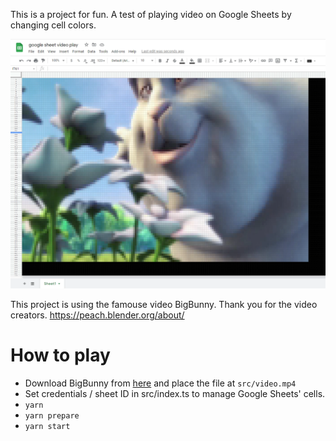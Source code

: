 This is a project for fun. A test of playing video on Google Sheets by changing cell colors.

[![screenshot](./screenshot.png)](./result.mp4)

This project is using the famouse video BigBunny. Thank you for the video creators.
https://peach.blender.org/about/


# How to play
- Download BigBunny from [here](http://commondatastorage.googleapis.com/gtv-videos-bucket/sample/BigBuckBunny.mp4) and place the file at `src/video.mp4`
- Set credentials / sheet ID in src/index.ts to manage Google Sheets' cells.
- `yarn`
- `yarn prepare` 
- `yarn start`